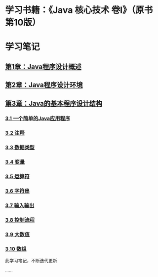 # 学习书籍：《Java 核心技术 卷Ⅰ》（原书第10版）

# 学习笔记

## [第1章：Java程序设计概述](https://github.com/Valder-Field/JavaCore/blob/master/learning_notes/第1章：Java程序设计概述.md)

## [第2章：Java程序设计环境](https://github.com/Valder-Field/JavaCore/blob/master/learning_notes/第2章：Java程序设计环境.md)

## [第3章：Java的基本程序设计结构](https://github.com/Valder-Field/JavaCore/blob/master/learning_notes/第3章：Java的基本程序设计结构.md)
### [3.1 一个简单的Java应用程序](/learning_notes/第3章：Java的基本程序设计结构.md#3.1-一个简单的Java应用程序)
### [3.2 注释](/learning_notes/第3章：Java的基本程序设计结构.md#3.2-注释)
### [3.3 数据类型](/learning_notes/第3章：Java的基本程序设计结构.md#3.3-数据类型)
### [3.4 变量](/learning_notes/第3章：Java的基本程序设计结构.md#3.4-变量)
### [3.5 运算符](/learning_notes/第3章：Java的基本程序设计结构.md#3.5-运算符)
### [3.6 字符串](/learning_notes/第3章：Java的基本程序设计结构.md#3.6-字符串)
### [3.7 输入输出](/learning_notes/第3章：Java的基本程序设计结构.md#3.7-输入输出)
### [3.8 控制流程](/learning_notes/第3章：Java的基本程序设计结构.md#3.8-控制流程)
### [3.9 大数值](/learning_notes/第3章：Java的基本程序设计结构.md#3.9-大数值)
### [3.10 数组](/learning_notes/第3章：Java的基本程序设计结构.md#3.10-数组)



此学习笔记，不断迭代更新

......
